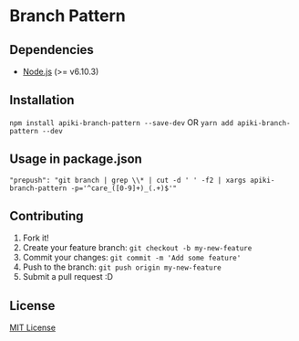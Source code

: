# Branch Pattern

## Dependencies
* [Node.js](https://nodejs.org/en/download/) (>= v6.10.3)

## Installation
`npm install apiki-branch-pattern --save-dev` OR `yarn add apiki-branch-pattern --dev`

## Usage in package.json
`"prepush": "git branch | grep \\* | cut -d ' ' -f2 | xargs apiki-branch-pattern -p='^care_([0-9]+)_(.+)$'"`

## Contributing
1. Fork it!
2. Create your feature branch: `git checkout -b my-new-feature`
3. Commit your changes: `git commit -m 'Add some feature'`
4. Push to the branch: `git push origin my-new-feature`
5. Submit a pull request :D

## License
[MIT License](http://opensource.org/licenses/MIT)

